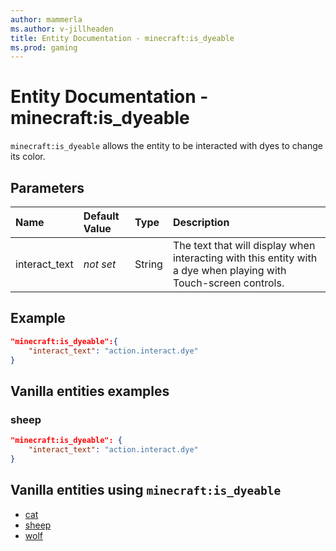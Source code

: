 ```yaml
---
author: mammerla
ms.author: v-jillheaden
title: Entity Documentation - minecraft:is_dyeable
ms.prod: gaming
---
```


# Entity Documentation -  minecraft:is_dyeable

`minecraft:is_dyeable` allows the entity to be interacted with dyes to change its color.

## Parameters

|Name |Default Value  |Type  |Description  |
|:----------|:----------|:----------|:----------|
|interact_text|*not set* | String|  The text that will display when interacting with this entity with a dye when playing with Touch-screen controls. |

## Example

```json
"minecraft:is_dyeable":{
    "interact_text": "action.interact.dye"
}
```

## Vanilla entities examples

### sheep

```json
"minecraft:is_dyeable": {
    "interact_text": "action.interact.dye"
}
```

## Vanilla entities using `minecraft:is_dyeable`

- [cat](../../../../Source/VanillaBehaviorPack_Snippets/entities/cat.md)
- [sheep](../../../../Source/VanillaBehaviorPack_Snippets/entities/sheep.md)
- [wolf](../../../../Source/VanillaBehaviorPack_Snippets/entities/wolf.md)
